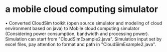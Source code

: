 # a mobile cloud computing simulator

•	Converted CloudSim toolkit (open source simulator and modeling of cloud environment based on java) to Mobile cloud computing simulator (Considering power consumption, bandwidth and processing power).
Simulation can start from "CloudSimExample2.java".
Simulation input set by excel files, pay attention to format and path in "CloudSimExample2.java".
